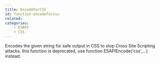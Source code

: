 ```yaml
---
title: EncodeForCSS
id: function-encodeforcss
related:
categories:
    - ESAPI
    - CSS
---
```


Encodes the given string for safe output in CSS to stop Cross Site Scripting attacks.
		this function is deprecated, use function ESAPIEncode('css',...) instead.